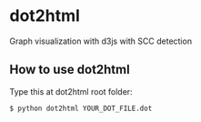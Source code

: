 # dot2html
Graph visualization with d3js with SCC detection

## How to use dot2html
Type this at dot2html root folder:
```
$ python dot2html YOUR_DOT_FILE.dot
```

